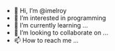 - 👋 Hi, I’m @imelroy
- 👀 I’m interested in programming
- 🌱 I’m currently learning ...
- 💞️ I’m looking to collaborate on ...
- 📫 How to reach me ...

<!---
imelroy/imelroy is a ✨ special ✨ repository because its `README.md` (this file) appears on your GitHub profile.
You can click the Preview link to take a look at your changes.
--->
